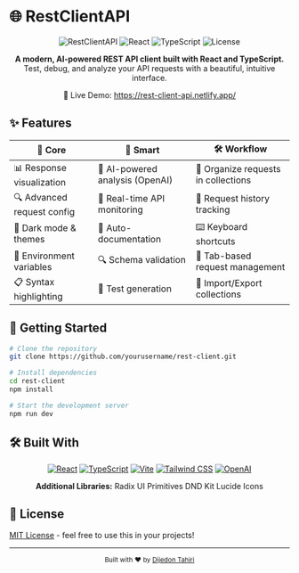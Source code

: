 # 🌐 RestClientAPI

<div align="center">

![RestClientAPI](https://img.shields.io/badge/RestClientAPI-Modern%20API%20Client-blue)
![React](https://img.shields.io/badge/React-18-61DAFB?logo=react)
![TypeScript](https://img.shields.io/badge/TypeScript-5-3178C6?logo=typescript)
![License](https://img.shields.io/badge/license-MIT-green)

**A modern, AI-powered REST API client built with React and TypeScript.**  
Test, debug, and analyze your API requests with a beautiful, intuitive interface.

🔗 Live Demo: https://rest-client-api.netlify.app/

</div>

## ✨ Features

<div align="center">

| 🚀 Core | 🧠 Smart | 🛠️ Workflow |
|---------|----------|-------------|
| 📊 Response visualization | 🤖 AI-powered analysis (OpenAI) | 📁 Organize requests in collections |
| 🔍 Advanced request config | 🔄 Real-time API monitoring | 📜 Request history tracking |
| 🌙 Dark mode & themes | 📝 Auto-documentation | ⌨️ Keyboard shortcuts |
| 🔐 Environment variables | 🔍 Schema validation | 🎯 Tab-based request management |
| 📋 Syntax highlighting | 🧪 Test generation | 🔄 Import/Export collections |

</div>

## 🚀 Getting Started

```bash
# Clone the repository
git clone https://github.com/yourusername/rest-client.git

# Install dependencies
cd rest-client
npm install

# Start the development server
npm run dev
```

## 🛠️ Built With

<div align="center">

[![React](https://img.shields.io/badge/React-18-61DAFB?logo=react&logoColor=white&style=for-the-badge)](https://reactjs.org/)
[![TypeScript](https://img.shields.io/badge/TypeScript-5-3178C6?logo=typescript&logoColor=white&style=for-the-badge)](https://www.typescriptlang.org/)
[![Vite](https://img.shields.io/badge/Vite-Latest-646CFF?logo=vite&logoColor=white&style=for-the-badge)](https://vitejs.dev/)
[![Tailwind CSS](https://img.shields.io/badge/Tailwind-3-06B6D4?logo=tailwindcss&logoColor=white&style=for-the-badge)](https://tailwindcss.com/)
[![OpenAI](https://img.shields.io/badge/OpenAI-API-412991?logo=openai&logoColor=white&style=for-the-badge)](https://openai.com/)

**Additional Libraries:**
Radix UI Primitives
DND Kit
Lucide Icons

</div>

## 📝 License

[MIT License](LICENSE) - feel free to use this in your projects!

---

<div align="center">
  <sub>Built with ❤️ by <a href="https://github.com/DijedonTahiri">Dijedon Tahiri</a></sub>
</div>
